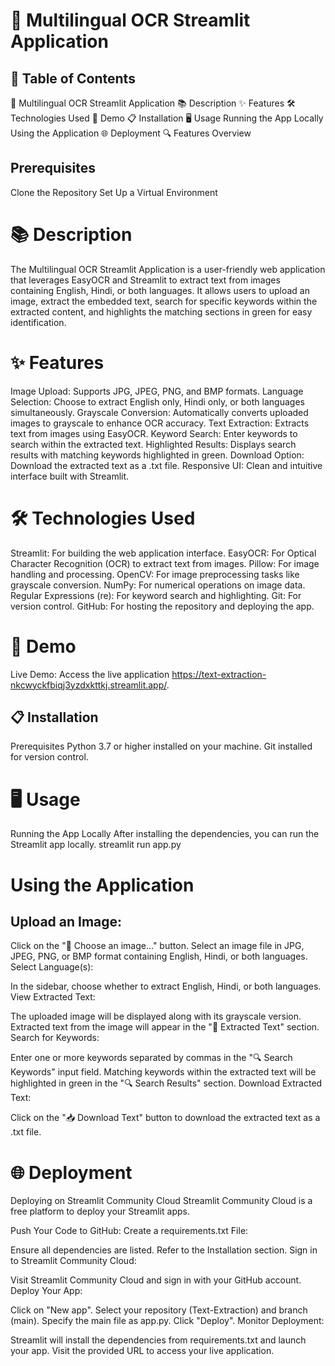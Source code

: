 # 📸 Multilingual OCR Streamlit Application

## 📖 Table of Contents
📸 Multilingual OCR Streamlit Application
📚 Description
✨ Features
🛠️ Technologies Used
🚀 Demo
📋 Installation
🖥️ Usage
Running the App Locally
Using the Application
🌐 Deployment
🔍 Features Overview

## Prerequisites
Clone the Repository
Set Up a Virtual Environment

# 📚 Description
The Multilingual OCR Streamlit Application is a user-friendly web application that leverages EasyOCR and Streamlit to extract text from images containing English, Hindi, or both languages. It allows users to upload an image, extract the embedded text, search for specific keywords within the extracted content, and highlights the matching sections in green for easy identification.


# ✨ Features
Image Upload: Supports JPG, JPEG, PNG, and BMP formats.
Language Selection: Choose to extract English only, Hindi only, or both languages simultaneously.
Grayscale Conversion: Automatically converts uploaded images to grayscale to enhance OCR accuracy.
Text Extraction: Extracts text from images using EasyOCR.
Keyword Search: Enter keywords to search within the extracted text.
Highlighted Results: Displays search results with matching keywords highlighted in green.
Download Option: Download the extracted text as a .txt file.
Responsive UI: Clean and intuitive interface built with Streamlit.


# 🛠️ Technologies Used
Streamlit: For building the web application interface.
EasyOCR: For Optical Character Recognition (OCR) to extract text from images.
Pillow: For image handling and processing.
OpenCV: For image preprocessing tasks like grayscale conversion.
NumPy: For numerical operations on image data.
Regular Expressions (re): For keyword search and highlighting.
Git: For version control.
GitHub: For hosting the repository and deploying the app.

# 🚀 Demo
Live Demo: Access the live application https://text-extraction-nkcwyckfbiqj3yzdxkttkj.streamlit.app/.

## 📋 Installation
Prerequisites
Python 3.7 or higher installed on your machine.
Git installed for version control. 

# 🖥️ Usage
Running the App Locally
After installing the dependencies, you can run the Streamlit app locally.
streamlit run app.py

# Using the Application
## Upload an Image:

Click on the "📂 Choose an image..." button.
Select an image file in JPG, JPEG, PNG, or BMP format containing English, Hindi, or both languages.
Select Language(s):

In the sidebar, choose whether to extract English, Hindi, or both languages.
View Extracted Text:

The uploaded image will be displayed along with its grayscale version.
Extracted text from the image will appear in the "📝 Extracted Text" section.
Search for Keywords:

Enter one or more keywords separated by commas in the "🔍 Search Keywords" input field.
Matching keywords within the extracted text will be highlighted in green in the "🔍 Search Results" section.
Download Extracted Text:

Click on the "📥 Download Text" button to download the extracted text as a .txt file.

# 🌐 Deployment
Deploying on Streamlit Community Cloud
Streamlit Community Cloud is a free platform to deploy your Streamlit apps.

Push Your Code to GitHub:
Create a requirements.txt File:

Ensure all dependencies are listed. Refer to the Installation section.
Sign in to Streamlit Community Cloud:

Visit Streamlit Community Cloud and sign in with your GitHub account.
Deploy Your App:

Click on "New app".
Select your repository (Text-Extraction) and branch (main).
Specify the main file as app.py.
Click "Deploy".
Monitor Deployment:

Streamlit will install the dependencies from requirements.txt and launch your app.
Visit the provided URL to access your live application.
